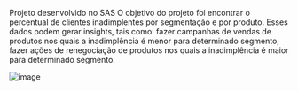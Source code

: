 Projeto desenvolvido no SAS
O objetivo do projeto foi encontrar o percentual de clientes inadimplentes por segmentação e por produto. Esses dados podem gerar insights, tais como: fazer campanhas de 
vendas de produtos nos quais a inadimplência é  menor para determinado segmento, fazer ações de renegociação de produtos nos quais a inadimplência é maior para determinado segmento.

![image](https://github.com/anafabi1984/meurepositorio/assets/138622444/b9af87bb-4e4d-4bd5-b6a7-b48e0f4009a2)
